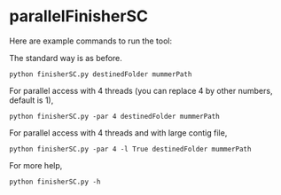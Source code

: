# parallelFinisherSC
Here are example commands to run the tool:

The standard way is as before. 

    python finisherSC.py destinedFolder mummerPath
	
For parallel access with 4 threads (you can replace 4 by other numbers, default is 1), 

    python finisherSC.py -par 4 destinedFolder mummerPath
    
For parallel access with 4 threads and with large contig file,

    python finisherSC.py -par 4 -l True destinedFolder mummerPath

For more help, 

    python finisherSC.py -h
